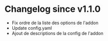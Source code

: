 # Changelog since v1.1.0
- Fix ordre de la liste des options de l'addon 
- Update config.yaml 
- Ajout de descriptions de la config de l'addon 
